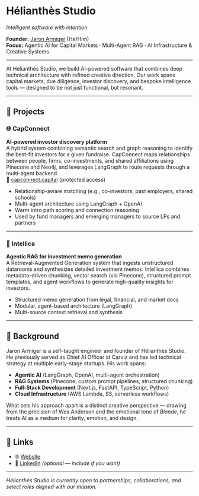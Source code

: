 # Hélianthès Studio

*Intelligent software with intention.*

**Founder:** [Jaron Armiger](https://www.helianthes.studio/) (He/Him)  
**Focus:** Agentic AI for Capital Markets · Multi-Agent RAG · AI Infrastructure & Creative Systems

---

At Hélianthès Studio, we build AI-powered software that combines deep technical architecture with refined creative direction. Our work spans capital markets, due diligence, investor discovery, and bespoke intelligence tools — designed to be not just functional, but resonant.

---

## 🔧 Projects

### 🌐 CapConnect  
**AI-powered investor discovery platform**  
A hybrid system combining semantic search and graph reasoning to identify the best-fit investors for a given fundraise. CapConnect maps relationships between people, firms, co-investments, and shared affiliations using Pinecone and Neo4j, and leverages LangGraph to route requests through a multi-agent backend.  
🔗 [capconnect.capital](https://app.capconnect.capital/) (protected access)

- Relationship-aware matching (e.g., co-investors, past employers, shared schools)
- Multi-agent architecture using LangGraph + OpenAI
- Warm intro path scoring and connection reasoning
- Used by fund managers and emerging managers to source LPs and partners

---

### 🧠 Intellica  
**Agentic RAG for investment memo generation**  
A Retrieval-Augmented Generation system that ingests unstructured datarooms and synthesizes detailed investment memos. Intellica combines metadata-driven chunking, vector search (via Pinecone), structured prompt templates, and agent workflows to generate high-quality insights for investors.

- Structured memo generation from legal, financial, and market docs
- Modular, agent-based architecture (LangGraph)
- Multi-source context retrieval and synthesis

---

## 💼 Background

Jaron Armiger is a self-taught engineer and founder of Hélianthès Studio. He previously served as Chief AI Officer at Carviz and has led technical strategy at multiple early-stage startups. His work spans:

- **Agentic AI** (LangGraph, OpenAI, multi-agent orchestration)
- **RAG Systems** (Pinecone, custom prompt pipelines, structured chunking)
- **Full-Stack Development** (Next.js, FastAPI, TypeScript, Python)
- **Cloud Infrastructure** (AWS Lambda, S3, serverless workflows)

What sets his approach apart is a distinct creative perspective — drawing from the precision of Wes Anderson and the emotional tone of *Blonde*, he treats AI as a medium for clarity, emotion, and design.

---

## 🔗 Links

- 🌐 [Website](https://www.helianthes.studio/)
- 💼 [LinkedIn](https://www.linkedin.com/in/jaron-armiger/) *(optional — include if you want)*

---

*Hélianthès Studio is currently open to partnerships, collaborations, and select roles aligned with our mission.*
